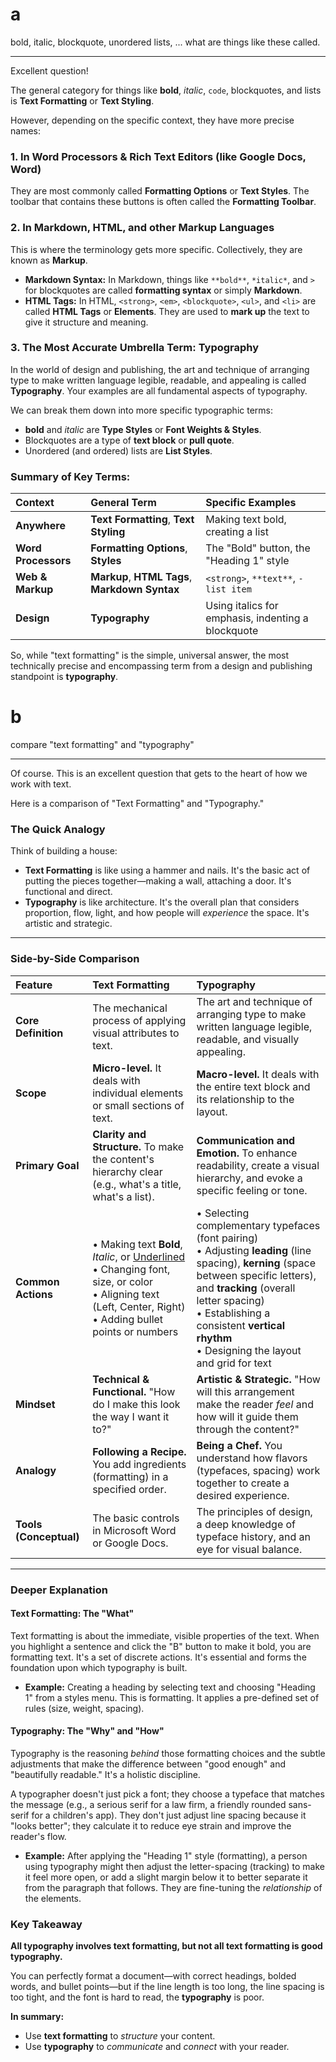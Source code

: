 # a

bold, italic, blockquote, unordered lists, ...
what are things like these called.

---

Excellent question!

The general category for things like **bold**, _italic_, `code`, blockquotes, and lists is **Text Formatting** or **Text Styling**.

However, depending on the specific context, they have more precise names:

### 1. In Word Processors & Rich Text Editors (like Google Docs, Word)

They are most commonly called **Formatting Options** or **Text Styles**. The toolbar that contains these buttons is often called the **Formatting Toolbar**.

### 2. In Markdown, HTML, and other Markup Languages

This is where the terminology gets more specific. Collectively, they are known as **Markup**.

- **Markdown Syntax:** In Markdown, things like `**bold**`, `*italic*`, and `>` for blockquotes are called **formatting syntax** or simply **Markdown**.
- **HTML Tags:** In HTML, `<strong>`, `<em>`, `<blockquote>`, `<ul>`, and `<li>` are called **HTML Tags** or **Elements**. They are used to **mark up** the text to give it structure and meaning.

### 3. The Most Accurate Umbrella Term: **Typography**

In the world of design and publishing, the art and technique of arranging type to make written language legible, readable, and appealing is called **Typography**. Your examples are all fundamental aspects of typography.

We can break them down into more specific typographic terms:

- **bold** and _italic_ are **Type Styles** or **Font Weights & Styles**.
- Blockquotes are a type of **text block** or **pull quote**.
- Unordered (and ordered) lists are **List Styles**.

### Summary of Key Terms:

| Context             | General Term                                   | Specific Examples                                  |
| :------------------ | :--------------------------------------------- | :------------------------------------------------- |
| **Anywhere**        | **Text Formatting**, **Text Styling**          | Making text bold, creating a list                  |
| **Word Processors** | **Formatting Options**, **Styles**             | The "Bold" button, the "Heading 1" style           |
| **Web & Markup**    | **Markup**, **HTML Tags**, **Markdown Syntax** | `<strong>`, `**text**`, `- list item`              |
| **Design**          | **Typography**                                 | Using italics for emphasis, indenting a blockquote |

So, while "text formatting" is the simple, universal answer, the most technically precise and encompassing term from a design and publishing standpoint is **typography**.

# b

compare "text formatting" and "typography"

---

Of course. This is an excellent question that gets to the heart of how we work with text.

Here is a comparison of "Text Formatting" and "Typography."

### The Quick Analogy

Think of building a house:

- **Text Formatting** is like using a hammer and nails. It's the basic act of putting the pieces together—making a wall, attaching a door. It's functional and direct.
- **Typography** is like architecture. It's the overall plan that considers proportion, flow, light, and how people will _experience_ the space. It's artistic and strategic.

---

### Side-by-Side Comparison

| Feature                | Text Formatting                                                                                                                                                         | Typography                                                                                                                                                                                                                                                                           |
| :--------------------- | :---------------------------------------------------------------------------------------------------------------------------------------------------------------------- | :----------------------------------------------------------------------------------------------------------------------------------------------------------------------------------------------------------------------------------------------------------------------------------- |
| **Core Definition**    | The mechanical process of applying visual attributes to text.                                                                                                           | The art and technique of arranging type to make written language legible, readable, and visually appealing.                                                                                                                                                                          |
| **Scope**              | **Micro-level.** It deals with individual elements or small sections of text.                                                                                           | **Macro-level.** It deals with the entire text block and its relationship to the layout.                                                                                                                                                                                             |
| **Primary Goal**       | **Clarity and Structure.** To make the content's hierarchy clear (e.g., what's a title, what's a list).                                                                 | **Communication and Emotion.** To enhance readability, create a visual hierarchy, and evoke a specific feeling or tone.                                                                                                                                                              |
| **Common Actions**     | • Making text **Bold**, _Italic_, or <u>Underlined</u><br>• Changing font, size, or color<br>• Aligning text (Left, Center, Right)<br>• Adding bullet points or numbers | • Selecting complementary typefaces (font pairing)<br>• Adjusting **leading** (line spacing), **kerning** (space between specific letters), and **tracking** (overall letter spacing)<br>• Establishing a consistent **vertical rhythm**<br>• Designing the layout and grid for text |
| **Mindset**            | **Technical & Functional.** "How do I make this look the way I want it to?"                                                                                             | **Artistic & Strategic.** "How will this arrangement make the reader _feel_ and how will it guide them through the content?"                                                                                                                                                         |
| **Analogy**            | **Following a Recipe.** You add ingredients (formatting) in a specified order.                                                                                          | **Being a Chef.** You understand how flavors (typefaces, spacing) work together to create a desired experience.                                                                                                                                                                      |
| **Tools (Conceptual)** | The basic controls in Microsoft Word or Google Docs.                                                                                                                    | The principles of design, a deep knowledge of typeface history, and an eye for visual balance.                                                                                                                                                                                       |

---

### Deeper Explanation

#### Text Formatting: The "What"

Text formatting is about the immediate, visible properties of the text. When you highlight a sentence and click the "B" button to make it bold, you are formatting text. It's a set of discrete actions. It's essential and forms the foundation upon which typography is built.

- **Example:** Creating a heading by selecting text and choosing "Heading 1" from a styles menu. This is formatting. It applies a pre-defined set of rules (size, weight, spacing).

#### Typography: The "Why" and "How"

Typography is the reasoning _behind_ those formatting choices and the subtle adjustments that make the difference between "good enough" and "beautifully readable." It's a holistic discipline.

A typographer doesn't just pick a font; they choose a typeface that matches the message (e.g., a serious serif for a law firm, a friendly rounded sans-serif for a children's app). They don't just adjust line spacing because it "looks better"; they calculate it to reduce eye strain and improve the reader's flow.

- **Example:** After applying the "Heading 1" style (formatting), a person using typography might then adjust the letter-spacing (tracking) to make it feel more open, or add a slight margin below it to better separate it from the paragraph that follows. They are fine-tuning the _relationship_ of the elements.

### Key Takeaway

**All typography involves text formatting, but not all text formatting is good typography.**

You can perfectly format a document—with correct headings, bolded words, and bullet points—but if the line length is too long, the line spacing is too tight, and the font is hard to read, the **typography** is poor.

**In summary:**

- Use **text formatting** to _structure_ your content.
- Use **typography** to _communicate_ and _connect_ with your reader.
